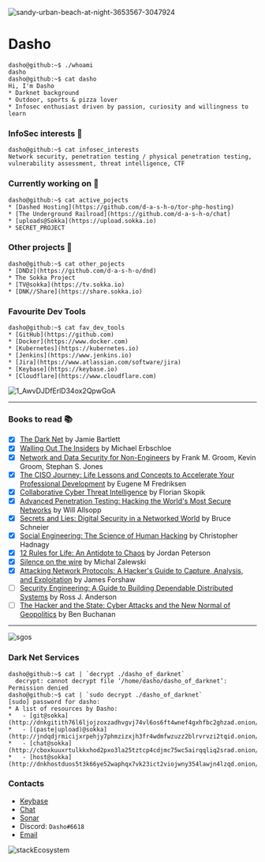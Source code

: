 ![sandy-urban-beach-at-night-3653567-3047924](https://user-images.githubusercontent.com/67351287/133612861-e0686cc4-1062-46a5-97ed-10b2bc272ec9.png)


# Dasho
```console
dasho@github:~$ ./whoami
dasho
dasho@github:~$ cat dasho
Hi, I'm Dasho
* Darknet background
* Outdoor, sports & pizza lover
* Infosec enthusiast driven by passion, curiosity and willingness to learn
```

### InfoSec interests  :space_invader: 
```console
dasho@github:~$ cat infosec_interests
Network security, penetration testing / physical penetration testing, vulnerability assessment, threat intelligence, CTF
```

### Currently working on :ghost:
```console
dasho@github:~$ cat active_pojects
* [Dashed Hosting](https://github.com/d-a-s-h-o/tor-php-hosting)
* [The Underground Railroad](https://github.com/d-a-s-h-o/chat) 
* [uploads@Sokka](https://upload.sokka.io)
* SECRET_PROJECT
```

### Other projects :milky_way:
```console
dasho@github:~$ cat other_pojects
* [DNDz](https://github.com/d-a-s-h-o/dnd)
* The Sokka Project
* [TV@sokka](https://tv.sokka.io)
* [DNK//Share](https://share.sokka.io)
```

### Favourite Dev Tools
```console
dasho@github:~$ cat fav_dev_tools
* [GitHub](https://github.com)
* [Docker](https://www.docker.com)
* [Kubernetes](https://kubernetes.io)
* [Jenkins](https://www.jenkins.io)
* [Jira](https://www.atlassian.com/software/jira)
* [Keybase](https://keybase.io)
* [Cloudflare](https://www.cloudflare.com)
```
![1_AwvDJDfErlD34ox2QpwGoA](https://user-images.githubusercontent.com/67351287/113454135-6ecffc80-93ff-11eb-93cc-56716f520dfe.png)

---

### Books to read :books: 
- [x] [The Dark Net](https://www.amazon.co.uk/Dark-Net-Jamie-Bartlett/dp/0099592029) by Jamie Bartlett
- [x] [Walling Out The Insiders](https://www.routledge.com/Walling-Out-the-Insiders-Controlling-Access-to-Improve-Organizational-Security/Erbschloe/p/book/9781138031609) by Michael Erbschloe
- [x] [Network and Data Security for Non-Engineers](https://www.oreilly.com/library/view/network-and-data/9781315350219/) by Frank M. Groom, Kevin Groom, Stephan S. Jones
- [x] [The CISO Journey: Life Lessons and Concepts to Accelerate Your Professional Development](https://www.amazon.it/CISO-Journey-Accelerate-Professional-Development/dp/1138197394) by Eugene M Fredriksen
- [x] [Collaborative Cyber Threat Intelligence](https://www.routledge.com/Collaborative-Cyber-Threat-Intelligence-Detecting-and-Responding-to-Advanced/Skopik/p/book/9781138031821) by Florian Skopik
- [x] [Advanced Penetration Testing: Hacking the World's Most Secure Networks](https://onlinelibrary.wiley.com/doi/book/10.1002/9781119367741) by Will Allsopp
- [x] [Secrets and Lies: Digital Security in a Networked World](https://onlinelibrary.wiley.com/doi/book/10.1002/9781119183631) by Bruce Schneier
- [x] [Social Engineering: The Science of Human Hacking](https://onlinelibrary.wiley.com/doi/book/10.1002/9781119433729) by Christopher Hadnagy
- [x] [12 Rules for Life: An Antidote to Chaos](https://www.jordanbpeterson.com/12-rules-for-life/) by Jordan Peterson
- [x] [Silence on the wire](https://nostarch.com/silence.htm) by Michal Zalewski
- [x] [Attacking Network Protocols: A Hacker's Guide to Capture, Analysis, and Exploitation](https://nostarch.com/networkprotocols) by James Forshaw
- [ ] [Security Engineering: A Guide to Building Dependable Distributed Systems](https://www.wiley.com/en-us/Security+Engineering%3A+A+Guide+to+Building+Dependable+Distributed+Systems%2C+2nd+Edition-p-9780470068526) by Ross J. Anderson
- [ ] [The Hacker and the State: Cyber Attacks and the New Normal of Geopolitics](https://www.hup.harvard.edu/catalog.php?isbn=9780674987555) by Ben Buchanan

---

![sgos](https://user-images.githubusercontent.com/67351287/113455192-ee5ecb00-9401-11eb-8cd1-1cf4946326ee.png)

### Dark Net Services
```console
dasho@github:~$ cat | `decrypt ./dasho_of_darknet`
  decrypt: cannot decrypt file ‘/home/dasho/dasho_of_darknet’: Permission denied
dasho@github:~$ cat | `sudo decrypt ./dasho_of_darknet`
[sudo] password for dasho:
* A list of resources by Dasho:
*   - [git@sokka](http://dnkgitith76l6ljojzoxzadhvgvj74vl6os6ft4wnef4gxhfbc2ghzad.onion/)
*   - [(paste|upload)@sokka](http://jndqdjrmicijxrpehjy7phmzizxjh3fr4wdmfwzuzz2blrvrvzi2tqid.onion/)
*   - [chat@sokka](http://cboxkuuxrtulkkxhod2pxo3la25tztcp4cdjmc75wc5airqqliq2srad.onion/)
*   - [host@sokka](http://dnkhostduos5t3k66ye52waphqx7vk23ict2viojwny354lawjn4lzqd.onion/)
```

### Contacts
* [Keybase](https://keybase.io/d_a_s_h_o/)
* [Chat](https://chat.sokka.io)
* [Sonar](http://sonarmsng5vzwqezlvtu2iiwwdn3dxkhotftikhowpfjuzg7p3ca5eid.onion/)
* Discord: `Dasho#6618`
* [Email](mailto:o_o@dasho.dev)

![stackEcosystem](https://user-images.githubusercontent.com/67351287/113453657-5b706180-93fe-11eb-940b-6a0eee45fb68.png)
